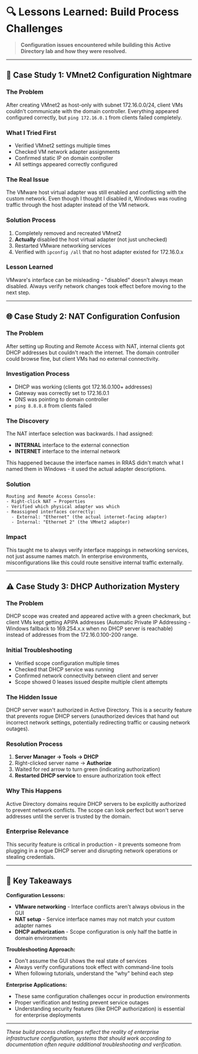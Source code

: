 # 🔍 Lessons Learned: Build Process Challenges

> **Configuration issues encountered while building this Active Directory lab and how they were resolved.**

---

## 🔧 Case Study 1: VMnet2 Configuration Nightmare

### The Problem
After creating VMnet2 as host-only with subnet 172.16.0.0/24, client VMs couldn't communicate with the domain controller. Everything appeared configured correctly, but `ping 172.16.0.1` from clients failed completely.

### What I Tried First
- Verified VMnet2 settings multiple times
- Checked VM network adapter assignments
- Confirmed static IP on domain controller
- All settings appeared correctly configured

### The Real Issue
The VMware host virtual adapter was still enabled and conflicting with the custom network. Even though I thought I disabled it, Windows was routing traffic through the host adapter instead of the VM network.

### Solution Process
1. Completely removed and recreated VMnet2
2. **Actually** disabled the host virtual adapter (not just unchecked)
3. Restarted VMware networking services
4. Verified with `ipconfig /all` that no host adapter existed for 172.16.0.x

### Lesson Learned
VMware's interface can be misleading - "disabled" doesn't always mean disabled. Always verify network changes took effect before moving to the next step.

---

## 🌐 Case Study 2: NAT Configuration Confusion

### The Problem
After setting up Routing and Remote Access with NAT, internal clients got DHCP addresses but couldn't reach the internet. The domain controller could browse fine, but client VMs had no external connectivity.

### Investigation Process
- DHCP was working (clients got 172.16.0.100+ addresses)
- Gateway was correctly set to 172.16.0.1
- DNS was pointing to domain controller
- `ping 8.8.8.8` from clients failed

### The Discovery
The NAT interface selection was backwards. I had assigned:
- **INTERNAL** interface to the external connection
- **INTERNET** interface to the internal network

This happened because the interface names in RRAS didn't match what I named them in Windows - it used the actual adapter descriptions.

### Solution
```
Routing and Remote Access Console:
- Right-click NAT → Properties
- Verified which physical adapter was which
- Reassigned interfaces correctly:
  - External: "Ethernet" (the actual internet-facing adapter)
  - Internal: "Ethernet 2" (the VMnet2 adapter)
```

### Impact
This taught me to always verify interface mappings in networking services, not just assume names match. In enterprise environments, misconfigurations like this could route sensitive internal traffic externally.

---

## ⚠️ Case Study 3: DHCP Authorization Mystery

### The Problem
DHCP scope was created and appeared active with a green checkmark, but client VMs kept getting APIPA addresses (Automatic Private IP Addressing - Windows fallback to 169.254.x.x when no DHCP server is reachable) instead of addresses from the 172.16.0.100-200 range.

### Initial Troubleshooting
- Verified scope configuration multiple times
- Checked that DHCP service was running
- Confirmed network connectivity between client and server
- Scope showed 0 leases issued despite multiple client attempts

### The Hidden Issue
DHCP server wasn't authorized in Active Directory. This is a security feature that prevents rogue DHCP servers (unauthorized devices that hand out incorrect network settings, potentially redirecting traffic or causing network outages).

### Resolution Process
1. **Server Manager → Tools → DHCP**
2. Right-clicked server name → **Authorize**
3. Waited for red arrow to turn green (indicating authorization)
4. **Restarted DHCP service** to ensure authorization took effect

### Why This Happens
Active Directory domains require DHCP servers to be explicitly authorized to prevent network conflicts. The scope can look perfect but won't serve addresses until the server is trusted by the domain.

### Enterprise Relevance
This security feature is critical in production - it prevents someone from plugging in a rogue DHCP server and disrupting network operations or stealing credentials.

---

## 🎯 Key Takeaways

**Configuration Lessons:**
- **VMware networking** - Interface conflicts aren't always obvious in the GUI
- **NAT setup** - Service interface names may not match your custom adapter names  
- **DHCP authorization** - Scope configuration is only half the battle in domain environments

**Troubleshooting Approach:**
- Don't assume the GUI shows the real state of services
- Always verify configurations took effect with command-line tools
- When following tutorials, understand the "why" behind each step

**Enterprise Applications:**
- These same configuration challenges occur in production environments
- Proper verification and testing prevent service outages  
- Understanding security features (like DHCP authorization) is essential for enterprise deployments

---

*These build process challenges reflect the reality of enterprise infrastructure configuration, systems that should work according to documentation often require additional troubleshooting and verification.*
